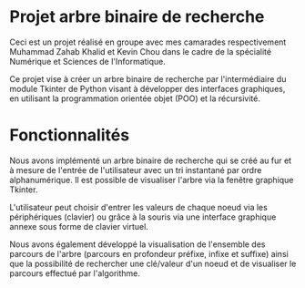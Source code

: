 # Projet arbre binaire de recherche

Ceci est un projet réalisé en groupe avec mes camarades respectivement Muhammad Zahab Khalid et Kevin Chou dans le cadre de la spécialité Numérique et Sciences de l'Informatique.

Ce projet vise à créer un arbre binaire de recherche par l'intermédiaire du module Tkinter de Python visant à développer des interfaces graphiques, en utilisant la programmation orientée objet (POO) et la récursivité. 

# Fonctionnalités

Nous avons implémenté un arbre binaire de recherche qui se créé au fur et à mesure de l'entrée de l'utilisateur avec un tri instantané par ordre alphanumérique. Il est possible de visualiser l'arbre via la fenêtre graphique Tkinter.

L'utilisateur peut choisir d'entrer les valeurs de chaque noeud via les périphériques (clavier) ou grâce à la souris via une interface graphique annexe sous forme de clavier virtuel.

Nous avons également développé la visualisation de l'ensemble des parcours de l'arbre (parcours en profondeur préfixe, infixe et suffixe) ainsi que la possibilité de rechercher une clé/valeur d'un noeud et de visualiser le parcours effectué par l'algorithme.